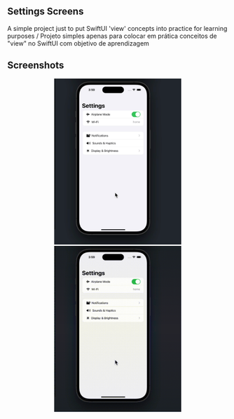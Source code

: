 ## Settings Screens

A simple project just to put SwiftUI 'view' concepts into practice for learning purposes / Projeto simples apenas para colocar em prática conceitos de "view" no SwiftUI com objetivo de aprendizagem

## Screenshots

<p align="center">
  <img src="SettingsScreens/.github/images/settingsVideo.gif" alt="Texto Alternativo" width="290">
  <img src="SettingsScreens/.github/images/settingsVideo2.gif" alt="Texto Alternativo" width="290">
</p>
